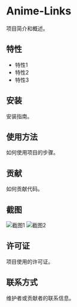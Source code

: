 # Anime-Links

项目简介和概述。

## 特性

- 特性1
- 特性2
- 特性3

## 安装

安装指南。

## 使用方法

如何使用项目的步骤。

## 贡献

如何贡献代码。

## 截图

![截图1](image-url)
![截图2](image-url)

## 许可证

项目使用的许可证。

## 联系方式

维护者或贡献者的联系信息。
